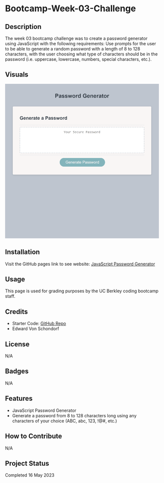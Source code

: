 # Bootcamp-Week-03-Challenge

## Description

The week 03 bootcamp challenge was to create a password generator using JavaScript with the following requirements: Use prompts for the user to be able to generate a random password with a length of 8 to 128 characters, with the user choosing what type of characters should be in the password (i.e. uppercase, lowercase, numbers, special characters, etc.).

## Visuals

![HTML Example](./siteScreenshot.png)

## Installation

Visit the GitHub pages link to see website: [JavaScript Password Generator](https://torvec.github.io/challenge_3_JS_Password_Generator/)

## Usage

This page is used for grading purposes by the UC Berkley coding bootcamp staff.

## Credits

- Starter Code: [GitHub Repo](https://github.com/coding-boot-camp/friendly-parakeet)
- Edward Von Schondorf

## License

N/A

## Badges

N/A

## Features

- JavaScript Password Generator
- Generate a password from 8 to 128 characters long using any characters of your choice (ABC, abc, 123, !@#, etc.)

## How to Contribute

N/A

## Project Status

Completed 16 May 2023